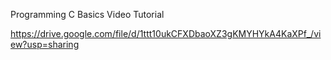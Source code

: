 Programming C Basics Video Tutorial

https://drive.google.com/file/d/1ttt10ukCFXDbaoXZ3gKMYHYkA4KaXPf_/view?usp=sharing

